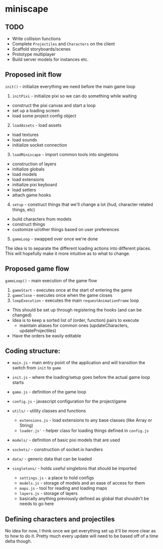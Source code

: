 # miniscape

## TODO
* Write collision functions
* Complete `Projectiles` and `Characters` on the client
* Scaffold storyboards/scenes
* Prototype multiplayer
* Build server models for instances etc.

## Proposed init flow

`init()` - initialize everything we need before the main game loop

1. `initPixi` - initialize pixi so we can do something while waiting
 * construct the pixi canvas and start a loop
 * set up a loading screen
 * load some project config object
2. `loadAssets` - load assets
  * load textures
  * load sounds
  * initialize socket connection
3. `loadMiniscape` - import common tools into singletons
  * construction of layers
  * initialize globals
  * load models
  * load extensions
  * initialize pixi keyboard
  * load setters
  * attach game hooks
4. `setup` - construct things that we'll change a lot (hud, character related things, etc)
  * build characters from models
  * construct things
  * customize ui/other things based on user preferences
5. `gameLoop` - swapped over once we're done
  
The idea is to separate the different loading actions into different places. This will hopefully make it more intuitive as to what to change.
 
## Proposed game flow
 
`gameLoop()` - main execution of the game flow
 
1. `gameStart` - executes once at the start of entering the game
2. `gameClose` - executes once when the game closes
3. `loopExecution` - executes the main `requestAnimationFrame` loop
  * This should be set up through registering the hooks (and can be changed)
  * Idea is to keep a sorted list of (order, function) pairs to execute
    * maintain aliases for common ones (updateCharacters, updateProjectiles)
  * Have the orders be easily editable
 
 
 ## Coding structure:
 
* `main.js` - main entry point of the application and will transition the switch from `init` to `game`
* `init.js` - where the loading/setup goes before the actual game loop starts
* `game.js` - definition of the game loop
* `config.js` - javascript configuration for the project/game

* `utils/` - utility classes and functions
  * `extensions.js` - load extensions to any base classes (like Array or String)
  * `loader.js'` - helper class for loading things defined in `config.js`

* `models/` - definition of basic pixi models that are used

* `sockets/` - construction of socket.io handlers

* `data/` - generic data that can be loaded

* `singletons/` - holds useful singletons that should be imported
  * `settings.js` - a place to hold configs
  * `models.js` - storage of models and an ease of access for them
  * `maps.js` - tool for reading and loading maps
  * `layers.js` - storage of layers
  * basically anything previously defined as global that shouldn't be needs to go here
  
## Defining characters and projectiles

No idea for now, I think once we get everything set up it'll be more clear as to how to do it. Pretty much every update will need to be based off of a time delta though.
